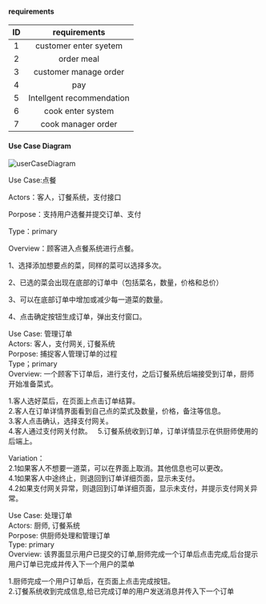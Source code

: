 #### requirements
|  ID  |       requirements        |
| :--: | :-----------------------: |
|  1   |   customer enter syetem   |
|  2   |        order meal         |
|  3   |   customer manage order   |
|  4   |            pay            |
|  5   | Intellgent recommendation |
|  6   |     cook enter system     |
|  7   |    cook manager order     |
#### Use Case Diagram
![userCaseDiagram](../pic/mealUML.png)

Use Case:点餐

Actors：客人，订餐系统，支付接口

Porpose：支持用户选餐并提交订单、支付

Type：primary

Overview：顾客进入点餐系统进行点餐。

1、选择添加想要点的菜，同样的菜可以选择多次。

2、已选的菜会出现在底部的订单中（包括菜名，数量，价格和总价）

3、可以在底部订单中增加或减少每一道菜的数量。

4、点击确定按钮生成订单，弹出支付窗口。

Use Case: 管理订单  
Actors: 客人，支付网关, 订餐系统  
Porpose: 捕捉客人管理订单的过程  
Type；primary  
Overview: 一个顾客下订单后，进行支付，之后订餐系统后端接受到订单，厨师开始准备菜式。  

1.客人选好菜后，在页面上点击订单结算。  
2.客人在订单详情界面看到自己点的菜式及数量，价格，备注等信息。  
3.客人点击确认，选择支付网关。  
4.客人通过支付网关付款。  
5.订餐系统收到订单，订单详情显示在供厨师使用的后端上。  

Variation：  
2.1如果客人不想要一道菜，可以在界面上取消。其他信息也可以更改。  
4.1如果客人中途终止，则退回到订单详细页面，显示未支付。  
4.2如果支付网关异常，则退回到订单详细页面，显示未支付，并提示支付网关异常。  

Use Case: 处理订单 </br>
Actors: 厨师, 订餐系统 </br>
Porpose: 供厨师处理和管理订单 </br>
Type: primary </br>
Overview: 该界面显示用户已提交的订单,厨师完成一个订单后点击完成,后台提示用户订单已完成并传入下一个用户的菜单 </br>

1.厨师完成一个用户订单后，在页面上点击完成按钮。</br>
2.订餐系统收到完成信息,给已完成订单的用户发送消息并传入下一个订单 </br>
